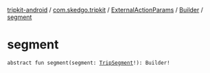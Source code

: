 [tripkit-android](../../../index.md) / [com.skedgo.tripkit](../../index.md) / [ExternalActionParams](../index.md) / [Builder](index.md) / [segment](./segment.md)

# segment

`abstract fun segment(segment: `[`TripSegment`](../../../com.skedgo.tripkit.routing/-trip-segment/index.md)`!): Builder!`
